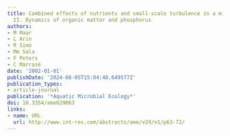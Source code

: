 ```yaml
---
title: Combined effects of nutrients and small-scale turbulence in a microcosm experiment.
  II. Dynamics of organic matter and phosphorus
authors:
- M Maar
- L Arin
- R Simó
- Mm Sala
- F Peters
- C Marrasé
date: '2002-01-01'
publishDate: '2024-08-05T15:04:48.649577Z'
publication_types:
- article-journal
publication: '*Aquatic Microbial Ecology*'
doi: 10.3354/ame029063
links:
- name: URL
  url: http://www.int-res.com/abstracts/ame/v29/n1/p63-72/
---
```

